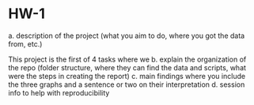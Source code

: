 # HW-1
a. description of the project (what you aim to do, where you got the data from, etc.)

  This project is the first of 4 tasks where we
b. explain the organization of the repo (folder structure, where they can find the data and scripts,
what were the steps in creating the report)
c. main findings where you include the three graphs and a sentence or two on their interpretation
d. session info to help with reproducibility
